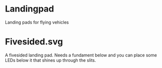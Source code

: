 # Landingpad 
Landing pads for flying vehicles

# Fivesided.svg
A fivesided landing pad. Needs a fundament below and you can place some LEDs 
below it that shines up through the slits.
